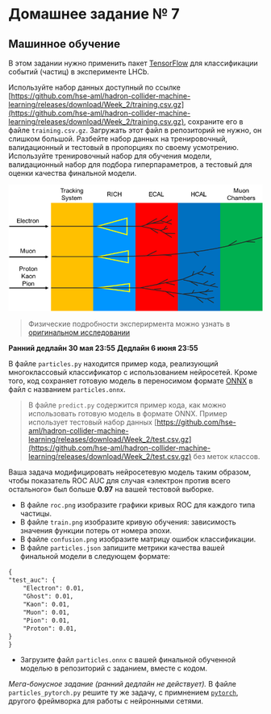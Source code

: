 # Домашнее задание № 7

## Машинное обучение

В этом задании нужно применить пакет [TensorFlow](https://www.tensorflow.org) для классификации событий (частиц) в эксперименте LHCb.

Используйте набор данных доступный по ссылке [https://github.com/hse-aml/hadron-collider-machine-learning/releases/download/Week_2/training.csv.gz](https://github.com/hse-aml/hadron-collider-machine-learning/releases/download/Week_2/training.csv.gz), сохраните его в файле `training.csv.gz`. Загружать этот файл в репозиторий не нужно, он слишком большой.
Разбейте набор данных на тренировочный, валидационный и тестовый в пропорциях по своему усмотрению.
Используйте тренировочный набор для обучения модели, валидационный набор для подбора гиперпараметров, а тестовый для оценки качества финальной модели.

![Pid](pid.png)

> Физические подробности эксперирмента можно узнать в [оригинальном исследовании](https://iopscience.iop.org/article/10.1088/1748-0221/3/08/S08005/pdf)

**Ранний дедлайн 30 мая 23:55**
**Дедлайн 6 июня 23:55**

В файле `particles.py` находится пример кода, реализующий многоклассовый классификатор с использованием нейросетей.
Кроме того, код сохраняет готовую модель в переносимом формате [ONNX](https://onnx.ai) в файл с названием `particles.onnx`.

> В файле `predict.py` содержится пример кода, как можно использовать готовую модель в формате ONNX. Пример использует тестовый набор данных [https://github.com/hse-aml/hadron-collider-machine-learning/releases/download/Week_2/test.csv.gz](https://github.com/hse-aml/hadron-collider-machine-learning/releases/download/Week_2/test.csv.gz) без меток классов.

Ваша задача модифицировать нейросетевую модель таким образом, чтобы показатель ROC AUC для случая «электрон против всего остального» был больше **0.97** на вашей тестовой выборке.

* В файле `roc.png` изобразите графики кривых ROC для каждого типа частицы.
* В файле `train.png` изобразите кривую обучения: зависимость значения функции потерь от номера эпохи.
* В файле `confusion.png` изобразите матрицу ошибок классификации.
* В файле `particles.json` запишите метрики качества вашей финальной модели в следующем формате:
```
{
"test_auc": {
    "Electron": 0.01,
    "Ghost": 0.01,
    "Kaon": 0.01,
    "Muon": 0.01,
    "Pion": 0.01,
    "Proton": 0.01,
}
}
```
* Загрузите файл `particles.onnx` с вашей финальной обученной моделью в репозиторий с заданием, вместе с кодом.

*Мега-бонусное задание (ранний дедлайн не действует).*
В файле `particles_pytorch.py` решите ту же задачу, с примнением [`pytorch`](https://pytorch.org/), другого фреймворка для работы с нейронными сетями.
